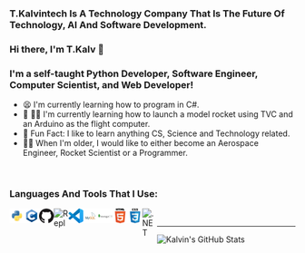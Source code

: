 ### T.Kalvintech Is A Technology Company That Is The Future Of Technology, AI And Software Development.

### Hi there, I'm T.Kalv 👋

### I'm a self-taught Python Developer, Software Engineer, Computer Scientist, and Web Developer!
- 😫 I'm currently learning how to program in C#.
- 🚀 👨‍🚀 I'm currently learning how to launch a model rocket using TVC and an Arduino as the flight computer. 
- 🧠 Fun Fact: I like to learn anything CS, Science and Technology related.
- 👨‍🎓 When I'm older, I would like to either become an Aerospace Engineer, Rocket Scientist or a Programmer.
<br />

### Languages And Tools That I Use:

[<img align="left" alt="Python" width="26px" src="https://raw.githubusercontent.com/github/explore/80688e429a7d4ef2fca1e82350fe8e3517d3494d/topics/python/python.png" />][Python]
[<img align="left" alt="Python" width="26px" src="https://raw.githubusercontent.com/github/explore/80688e429a7d4ef2fca1e82350fe8e3517d3494d/topics/c/c.png" />][C]
[<img align="left" alt="GitHub" width="26px" src="https://raw.githubusercontent.com/github/explore/78df643247d429f6cc873026c0622819ad797942/topics/github/github.png" />][GitHub]
[<img align="left" alt="Repl" width="26px" src="https://simpleicons.org/icons/repl-dot-it.svg" />][Repl]
[<img align="left" alt="Visual Studio Code" width="26px" src="https://raw.githubusercontent.com/github/explore/80688e429a7d4ef2fca1e82350fe8e3517d3494d/topics/visual-studio-code/visual-studio-code.png" />][Visual Studio Code]
[<img align="left" alt="MySQL" width="26px" src="https://raw.githubusercontent.com/github/explore/80688e429a7d4ef2fca1e82350fe8e3517d3494d/topics/mysql/mysql.png" />][MySQL]
[<img align="left" alt="MongoDB" width="26px" src="https://raw.githubusercontent.com/github/explore/80688e429a7d4ef2fca1e82350fe8e3517d3494d/topics/mongodb/mongodb.png" />][MongoDB]
[<img align="left" alt="HTML5" width="26px" src="https://raw.githubusercontent.com/github/explore/80688e429a7d4ef2fca1e82350fe8e3517d3494d/topics/html/html.png" />][HTML5]
[<img align="left" alt="CSS3" width="26px" src="https://raw.githubusercontent.com/github/explore/80688e429a7d4ef2fca1e82350fe8e3517d3494d/topics/css/css.png" />][CSS3]
[<img align="left" alt=".NET" width="26px" src="https://raw.githubusercontent.com/github/explore/80688e429a7d4ef2fca1e82350fe8e3517d3494d/topics/.net/.net.png" />][.NET]
<br />

---


<img align="left" alt="Kalvin's GitHub Stats" src="https://github-readme-stats.vercel.app/api?username=T-Kalv&show_icons=true&hide_border=true" />



[Python]: https://www.python.org/
[GitHub]: https://github.com/windous22
[Repl]: https://repl.it
[Visual Studio Code]: https://code.visualstudio.com/
[MySQL]: https://www.mysql.com/
[MongoDB]: https://www.mongodb.com/
[HTML5]: https://developer.mozilla.org/en-US/docs/Web/Guide/HTML/HTML5
[CSS3]: https://developer.mozilla.org/en-US/docs/Archive/CSS3
[C]: https://www.w3schools.in/c-tutorial/
[.NET]: https://dotnet.microsoft.com/en-us/
